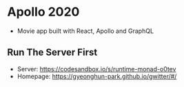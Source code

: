 # Apollo 2020

- Movie app built with React, Apollo and GraphQL

## Run The Server First

- Server: https://codesandbox.io/s/runtime-monad-o0tev
- Homepage: https://gyeonghun-park.github.io/gwitter/#/
